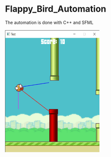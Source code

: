 # Flappy_Bird_Automation
The automation is done with C++ and SFML
<br><br>
<img src="https://github.com/Arka384/Flappy_Bird_Automation/blob/main/ss.png" width = "310" height = "400">
